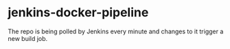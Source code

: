 # jenkins-docker-pipeline

The repo is being polled by Jenkins every minute and changes to it trigger a new build job.
